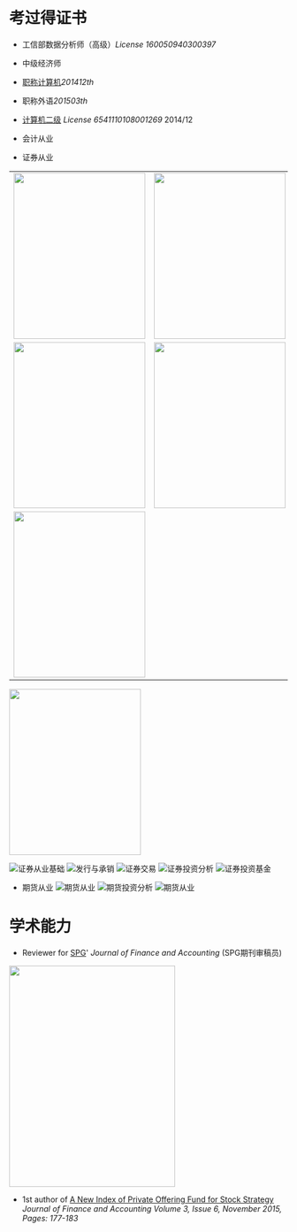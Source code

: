 # 考过得证书
- 工信部数据分析师（高级）*License 160050940300397*

- 中级经济师

- [职称计算机](http://www.bjrbj.gov.cn/kwscore/login/notsign.htm)*201412th*

- 职称外语*201503th*

- [计算机二级](
http://chaxun.neea.edu.cn/examcenter/query.cn?op=doQueryResults&pram=certi)
*License 6541110108001269* 2014/12

- 会计从业

- 证券从业


<table >
<tr><td>  <img width="238" height="300"  src="http://i.imgur.com/CB6npA4.png"></td><td>  <img width="238" height="300"  src="http://i.imgur.com/CB6npA4.png"></td></tr>

 <tr><td>  <img width="238" height="300"  src="http://i.imgur.com/CB6npA4.png"></td><td>  <img width="238" height="300"  src="http://i.imgur.com/CB6npA4.png"></td></tr>

<tr><td>  <img width="238" height="300"  src="http://i.imgur.com/CB6npA4.png"></td></tr>



</table>
  <img width="238" height="300"  src="http://i.imgur.com/CB6npA4.png">

![证券从业基础](http://i.imgur.com/CB6npA4.png)
![发行与承销](http://i.imgur.com/cFX0Vdv.png)
![证券交易](http://i.imgur.com/eoyBrKN.png)
![证券投资分析](http://i.imgur.com/Zv7BOj5.png)
![证券投资基金](http://i.imgur.com/ATUQij2.png)

- 期货从业
![期货从业](http://i.imgur.com/kTW0n2v.png)
![期货投资分析](http://i.imgur.com/bIX81uc.png)
![期货从业](http://i.imgur.com/JUXPb9G.jpg)

# 学术能力

-  Reviewer for [SPG](http://www.sciencepublishinggroup.com/)' *Journal of Finance and Accounting*
(SPG期刊审稿员)

  <img width="300" height="400" src="http://i.imgur.com/0yp285G.jpg">

- 1st author of [A New Index of Private Offering Fund for Stock Strategy](
http://article.sciencepublishinggroup.com/html/10.11648.j.jfa.20150306.12.html#paper-keywords)
*Journal of Finance and Accounting
Volume 3, Issue 6, November 2015, Pages: 177-183*
